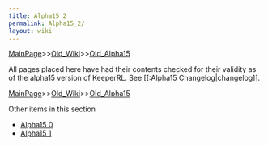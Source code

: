 ```yaml
---
title: Alpha15 2
permalink: Alpha15_2/
layout: wiki
---
```


[MainPage](/keeperrl_wiki/ "wikilink")>>[Old_Wiki](/keeperrl_wiki/Old_Wiki "wikilink")>>[Old_Alpha15](/keeperrl_wiki/Old_Alpha15 "wikilink")

All pages placed here have had their contents checked for their validity as of the alpha15 version of KeeperRL. See [[:Alpha15 Changelog|changelog]].

[MainPage](/keeperrl_wiki/ "wikilink")>>[Old_Wiki](/keeperrl_wiki/Old_Wiki "wikilink")>>[Old_Alpha15](/keeperrl_wiki/Old_Alpha15 "wikilink")

Other items in this section
-    [Alpha15 0](/keeperrl_wiki/Alpha15_0 "wikilink")
-    [Alpha15 1](/keeperrl_wiki/Alpha15_1 "wikilink")

